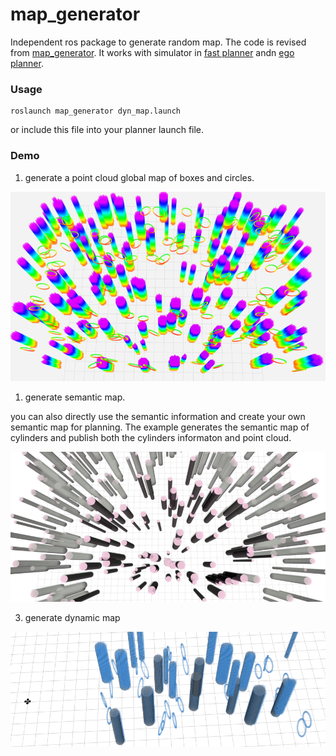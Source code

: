 # map_generator
Independent ros package to generate random map. The code is revised from 
[map_generator](https://github.com/yuwei-wu/map_generator). It works with simulator in [fast planner](https://github.com/HKUST-Aerial-Robotics/Fast-Planner) andn [ego planner](https://github.com/ZJU-FAST-Lab/ego-planner-swarm).



### Usage

```
roslaunch map_generator dyn_map.launch
```

or include this file into your planner launch file.

### Demo

1. generate a point cloud global map of boxes and circles. 


![](docs/eg2.png)

1. generate semantic map.

you can also directly use the semantic information and create your own semantic map for planning. The example generates the semantic map of cylinders and publish both the cylinders informaton and point cloud.

![](docs/eg1.png)

3. generate dynamic map

![](docs/dynamic.gif)



